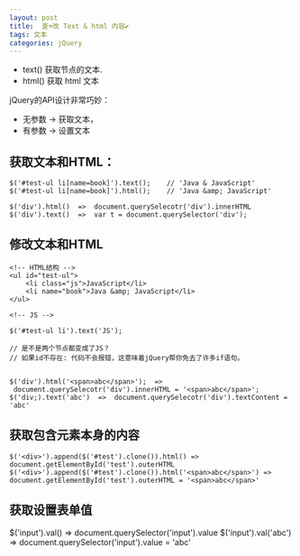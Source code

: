 ```yaml
---
layout: post
title:  查+改 Text & html 内容✔︎
tags: 文本
categories: jQuery
---
```


- text()  获取节点的文本.
- html() 获取 html 文本


jQuery的API设计非常巧妙：
- 无参数 → 获取文本，
- 有参数 → 设置文本


## 获取文本和HTML：
	$('#test-ul li[name=book]').text();    // 'Java & JavaScript'
	$('#test-ul li[name=book]').html();    // 'Java &amp; JavaScript'
	
	$('div').html()  =>  document.querySelecotr('div').innerHTML
	$('div').text()  =>  var t = document.querySelector('div');



## 修改文本和HTML
	<!-- HTML结构 -->
	<ul id="test-ul">
	    <li class="js">JavaScript</li>
	    <li name="book">Java &amp; JavaScript</li>
	</ul>
	
	<!-- JS -->
	
	$('#test-ul li').text('JS'); 
	
	// 是不是两个节点都变成了JS？
	// 如果id不存在: 代码不会报错，这意味着jQuery帮你免去了许多if语句。
	
	
	$('div').html('<span>abc</span>');  =>  document.querySelecotr('div').innerHTML = '<span>abc</span>';
	$('div;).text('abc')  =>  document.querySelecotr('div').textContent = 'abc'
	




## 获取包含元素本身的内容
	$('<div>').append($('#test').clone()).html() => document.getElementById('test').outerHTML
	$('<div>').append($('#test').clone()).html('<span>abc</span>') => document.getElementById('test').outerHTML = '<span>abc</span>' 



## 获取设置表单值
$('input').val()  =\>  document.querySelector('input').value
$('input').val('abc') =\> document.querySelector('input').value = 'abc'













